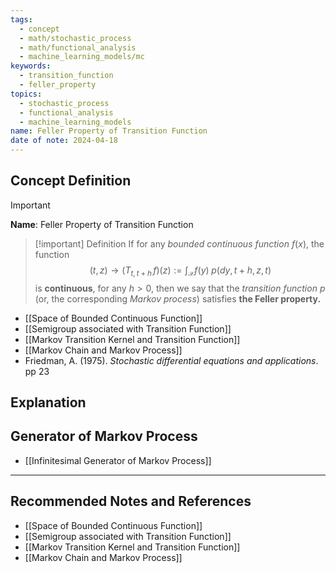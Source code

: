 ```yaml
---
tags:
  - concept
  - math/stochastic_process
  - math/functional_analysis
  - machine_learning_models/mc
keywords:
  - transition_function
  - feller_property
topics:
  - stochastic_process
  - functional_analysis
  - machine_learning_models
name: Feller Property of Transition Function
date of note: 2024-04-18
---
```


## Concept Definition

>[!important]
>**Name**:  Feller Property of Transition Function

>[!important] Definition
> If for any *bounded continuous function* $f(x)$, the function
> $$
> (t, z) \to \left( T_{t, t+h}\,f\right)(z) := \int_{\mathcal{X}}f(y)\;p(dy, t+h, z, t)
> $$
>is **continuous**, for any $h >0$, then we say  that the *transition function* $p$ (or, the corresponding *Markov process*) satisfies **the Feller property.**

- [[Space of Bounded Continuous Function]]
- [[Semigroup associated with Transition Function]]
- [[Markov Transition Kernel and Transition Function]]
- [[Markov Chain and Markov Process]]
- Friedman, A. (1975). *Stochastic differential equations and applications*. pp 23

## Explanation




## Generator of Markov Process

- [[Infinitesimal Generator of Markov Process]]




-----------
##  Recommended Notes and References


- [[Space of Bounded Continuous Function]]
- [[Semigroup associated with Transition Function]]
- [[Markov Transition Kernel and Transition Function]]
- [[Markov Chain and Markov Process]]
